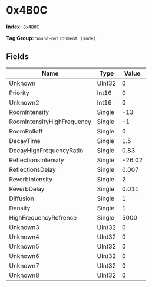 # 0x4B0C

**Index:** ```0x4B0C```

**Tag Group:** ```SoundEnvironment (snde)```

## Fields

Name	| Type	| Value
---	|---	|---	|
Unknown	|UInt32	|0
Priority	|Int16	|0
Unknown2	|Int16	|0
RoomIntensity	|Single	|-13
RoomIntensityHighFrequency	|Single	|-1
RoomRolloff	|Single	|0
DecayTime	|Single	|1.5
DecayHighFrequencyRatio	|Single	|0.83
ReflectionsIntensity	|Single	|-26.02
ReflectionsDelay	|Single	|0.007
ReverbIntensity	|Single	|2
ReverbDelay	|Single	|0.011
Diffusion	|Single	|1
Density	|Single	|1
HighFrequencyRefrence	|Single	|5000
Unknown3	|UInt32	|0
Unknown4	|UInt32	|0
Unknown5	|UInt32	|0
Unknown6	|UInt32	|0
Unknown7	|UInt32	|0
Unknown8	|UInt32	|0


